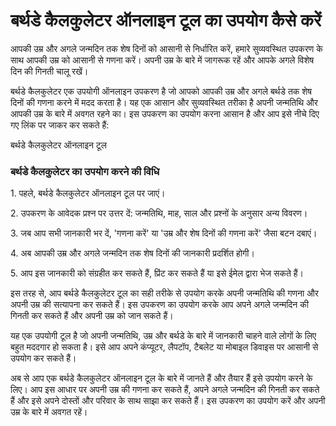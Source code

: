 बर्थडे कैलकुलेटर ऑनलाइन टूल का उपयोग कैसे करें
==============================================

आपकी उम्र और अगले जन्मदिन तक शेष दिनों को आसानी से निर्धारित करें, हमारे सुव्यवस्थित उपकरण के साथ आपकी उम्र को आसानी से गणना करें। अपनी उम्र के बारे में जागरूक रहें और आपके अगले विशेष दिन की गिनती चालू रखें।

बर्थडे कैलकुलेटर एक उपयोगी ऑनलाइन उपकरण है जो आपको आपकी उम्र और अगले बर्थडे तक शेष दिनों की गणना करने में मदद करता है। यह एक आसान और सुव्यवस्थित तरीका है अपनी जन्मतिथि और आपकी उम्र के बारे में अवगत रहने का। इस उपकरण का उपयोग करना आसान है और आप इसे नीचे दिए गए लिंक पर जाकर कर सकते हैं:

बर्थडे कैलकुलेटर ऑनलाइन टूल

### बर्थडे कैलकुलेटर का उपयोग करने की विधि

1\. पहले, बर्थडे कैलकुलेटर ऑनलाइन टूल पर जाएं।

2\. उपकरण के आवेदक प्रश्न पर उत्तर दें: जन्मतिथि, माह, साल और प्रश्नों के अनुसार अन्य विवरण।

3\. जब आप सभी जानकारी भर दें, 'गणना करें' या 'उम्र और शेष दिनों की गणना करें' जैसा बटन दबाएं।

4\. अब आपकी उम्र और अगले जन्मदिन तक शेष दिनों की जानकारी प्रदर्शित होगी।

5\. आप इस जानकारी को संग्रहीत कर सकते हैं, प्रिंट कर सकते हैं या इसे ईमेल द्वारा भेज सकते हैं।

इस तरह से, आप बर्थडे कैलकुलेटर टूल का सही तरीके से उपयोग करके अपनी जन्मतिथि की गणना और अपनी उम्र की सत्यापना कर सकते हैं। इस उपकरण का उपयोग करके आप अपने अगले जन्मदिन की गिनती कर सकते हैं और अपनी उम्र को जान सकते हैं।

यह एक उपयोगी टूल है जो अपनी जन्मतिथि, उम्र और बर्थडे के बारे में जानकारी चाहने वाले लोगों के लिए बहुत मददगार हो सकता है। इसे आप अपने कंप्यूटर, लैपटॉप, टैबलेट या मोबाइल डिवाइस पर आसानी से उपयोग कर सकते हैं।

अब से आप एक बर्थडे कैलकुलेटर ऑनलाइन टूल के बारे में जानते हैं और तैयार हैं इसे उपयोग करने के लिए। आप इस आधार पर अपनी उम्र की गणना कर सकते हैं, अपने अगले जन्मदिन की गिनती कर सकते हैं और इसे अपने दोस्तों और परिवार के साथ साझा कर सकते हैं। इस उपकरण का उपयोग करें और अपनी उम्र के बारे में अवगत रहें।